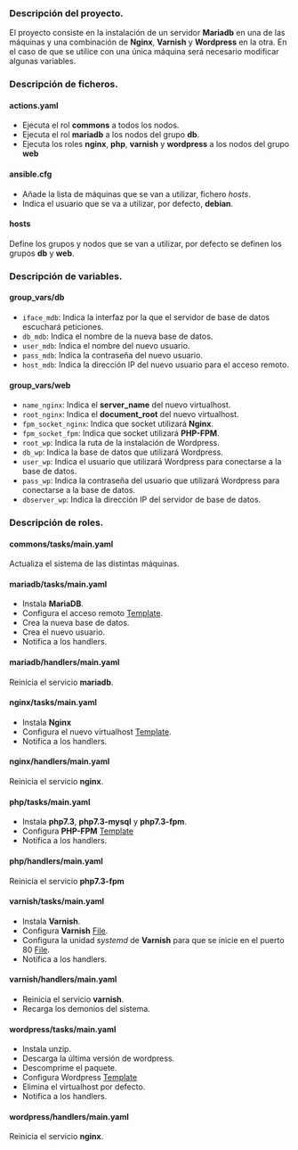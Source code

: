 ### Descripción del proyecto.
El proyecto consiste en la instalación de un servidor **Mariadb** en una de las máquinas y una combinación de **Nginx**, **Varnish** y **Wordpress** en la otra. En el caso de que se utilice con una única máquina será necesario modificar algunas variables.

### Descripción de ficheros.
#### actions.yaml
- Ejecuta el rol **commons** a todos los nodos.
- Ejecuta el rol **mariadb** a los nodos del grupo **db**.
- Ejecuta los roles **nginx**, **php**, **varnish** y **wordpress** a los nodos del grupo **web**

#### ansible.cfg
- Añade la lista de máquinas que se van a utilizar, fichero _hosts_.
- Indica el usuario que se va a utilizar, por defecto, **debian**.

#### hosts
Define los grupos y nodos que se van a utilizar, por defecto se definen los grupos **db** y **web**.

### Descripción de variables.
#### group_vars/db
- `iface_mdb`: Indica la interfaz por la que el servidor de base de datos escuchará peticiones.
- `db_mdb`: Indica el nombre de la nueva base de datos.
- `user_mdb`: Indica el nombre del nuevo usuario.
- `pass_mdb`: Indica la contraseña del nuevo usuario.
- `host_mdb`: Indica la dirección IP del nuevo usuario para el acceso remoto.

#### group_vars/web
- `name_nginx`: Indica el **server_name** del nuevo virtualhost.
- `root_nginx`: Indica el **document_root** del nuevo virtualhost.
- `fpm_socket_nginx`: Indica que socket utilizará **Nginx**.
- `fpm_socket_fpm`: Indica que socket utilizará **PHP-FPM**.
- `root_wp`: Indica la ruta de la instalación de Wordpress.
- `db_wp`: Indica la base de datos que utilizará Wordpress.
- `user_wp`: Indica el usuario que utilizará Wordpress para conectarse a la base de datos.
- `pass_wp`: Indica la contraseña del usuario que utilizará Wordpress para conectarse a la base de datos.
- `dbserver_wp`: Indica la dirección IP del servidor de base de datos.


### Descripción de roles.
#### commons/tasks/main.yaml
Actualiza el sistema de las distintas máquinas.

#### mariadb/tasks/main.yaml
- Instala **MariaDB**.
- Configura el acceso remoto [Template](roles/mariadb/templates/etc/mysql/mariadb.conf.d/50-server.cnf).
- Crea la nueva base de datos.
- Crea el nuevo usuario.
- Notifica a los handlers.

#### mariadb/handlers/main.yaml
Reinicia el servicio **mariadb**.

#### nginx/tasks/main.yaml
- Instala **Nginx**
- Configura el nuevo virtualhost [Template](roles/nginx/templates/etc/nginx/conf.d/wordpress.conf).
- Notifica a los handlers.

#### nginx/handlers/main.yaml
Reinicia el servicio **nginx**.

#### php/tasks/main.yaml
- Instala **php7.3**, **php7.3-mysql** y **php7.3-fpm**.
- Configura **PHP-FPM** [Template](roles/php/templates/etc/php/7.3/fpm/pool.d/www.conf)
- Notifica a los handlers.

#### php/handlers/main.yaml
Reinicia el servicio **php7.3-fpm**

#### varnish/tasks/main.yaml
- Instala **Varnish**.
- Configura **Varnish** [File](roles/varnish/files/etc/default/varnish).
- Configura la unidad _systemd_ de **Varnish** para que se inicie en el puerto 80 [File](roles/varnish/files/lib/systemd/system/varnish.service).
- Notifica a los handlers.

#### varnish/handlers/main.yaml
- Reinicia el servicio **varnish**.
- Recarga los demonios del sistema.

#### wordpress/tasks/main.yaml
- Instala unzip.
- Descarga la última versión de wordpress.
- Descomprime el paquete.
- Configura Wordpress [Template](roles/wordpress/templates/var/www/wordpress/wp-config.php)
- Elimina el virtualhost por defecto.
- Notifica a los handlers.

#### wordpress/handlers/main.yaml
Reinicia el servicio **nginx**.